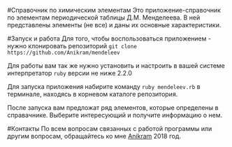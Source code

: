 #Справочник по химическим элементам
Это приложение-справочник по элементам периодической таблицы Д.М. Менделеева. В ней представлены элементы (не все) и даны 
их основные характеристики.

#Запуск и работа
Для того, чтобы воспользоваться приложением - нужно клонировать репозиторий `git clone https://github.com/Anikram/mendeleev`

Для работы вам так же нужно установить и настроить в вашей системе интерпретатор `ruby` версии не ниже 2.2.0

Для запуска приложения набирите команду `ruby mendeleev.rb` в терминале, находясь в корневом каталоге репозитория.

После запуска вам предложат ряд элементов, которые определены в справачнике. Выберите интересующий и получите информацию о нем.

#Контакты
По всем вопросам связанных с работой программы или другим вопросам, обращайтесь ко мне [Anikram](https://github.com/Anikram)
2018 год.
